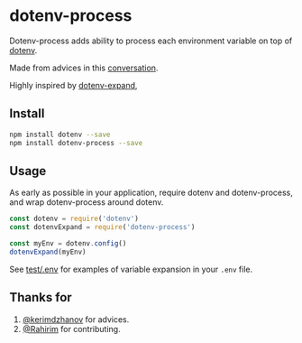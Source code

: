# dotenv-process

Dotenv-process adds ability to process each environment variable on top of 
[dotenv](http://github.com/motdotla/dotenv).

Made from advices in this [conversation](https://github.com/kerimdzhanov/dotenv-flow/issues/21).

Highly inspired by [dotenv-expand](https://github.com/motdotla/dotenv-expand),

## Install

```bash
npm install dotenv --save
npm install dotenv-process --save
```

## Usage

As early as possible in your application, require dotenv and dotenv-process, and
wrap dotenv-process around dotenv.

```js
const dotenv = require('dotenv')
const dotenvExpand = require('dotenv-process')

const myEnv = dotenv.config()
dotenvExpand(myEnv)
```

See [test/.env](./test/.env) for examples of variable expansion in your `.env`
file. 

## Thanks for
1. [@kerimdzhanov](https://github.com/kerimdzhanov) for advices.
2. [@Rahirim](https://github.com/Rahirim) for contributing.
